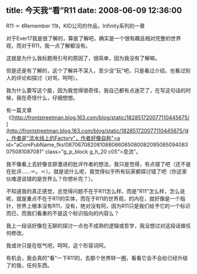 title: 今天我“看”R11
date: 2008-06-09 12:36:00
---

R11 ＝ 《Remember 11》，KID公司的作品，Infinity系列的一章
 
对于Ever17我是很了解的，算是了解吧，确实是一个很有趣且相对完整的世界观，而对于R11，我一点了解都没有。
 
这就是为什么我标题用引号的原因了，很简单，因为我没有了解嘛。
 
但是还是有了解的，这个了解并不深入，至少没"玩"吧，只是看过介绍，也看过别人的评论和探讨（对骂，呵呵）。
 
我为什么要写这个能，因为我觉得很奇怪，我自己都有点迷茫了，在写这句话的时候，我在奇怪什么，仔细想想。
 
有一篇文章《[http://frontstreetman.blog.163.com/blog/static/182851720077110445675/](http://frontstreetman.blog.163.com/blog/static/182851720077110445675/)》，作者是"流水线上的Factory"，作者好像自称"<a id="aComPubName_fks!087067082081088066085080082095085094083075081087081" class="g_p_block g_h_20 c05">息流</a>"。
 
我不像看上去好像言辞激进的批评作者的想法，我只是觉得，有点错了吧（还不是在批评&hellip;&hellip;＝。＝）。就是说什么呢，我觉得似乎所有玩家都探讨错了吧（你这家伙难道说错的是世界么？你想补完？）。
 
不知道我的真正感觉，总觉得问题不在于R11怎么样，而是"R11"怎么样，怎么说呢，就是重点不在于R11的实体，而在于R11的世界观，的内在，就好像是一个指针，世界上根本没有R11，没有，绝对没有阿，因为R11只是我们给予它的一个标识而已，而我们看重的不是这个标识指向的内容么？
 
我上一段话好像在无聊的探讨一点也不成熟的逻辑或哲学，我没想过对这段话做任何修改。
 
我或许只是在怄气吧，呵呵，这个形容词阿。
 
有机会，我会真的"看"一下R11的，去那个世界转一圈，看看它会不会给已经升级了的我，任何东西。
